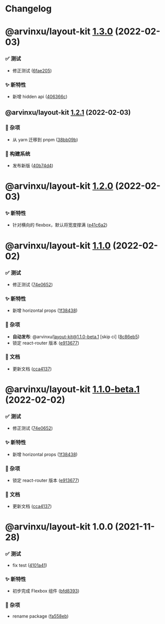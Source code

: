# Changelog

# @arvinxu/layout-kit [1.3.0](https://github.com/arvinxx/components/compare/@arvinxu/layout-kit@1.2.1...@arvinxu/layout-kit@1.3.0) (2022-02-03)


### ✅ 测试

* 修正测试 ([6fae205](https://github.com/arvinxx/components/commit/6fae205))


### ✨ 新特性

* 新增 hidden api ([406366c](https://github.com/arvinxx/components/commit/406366c))

## @arvinxu/layout-kit [1.2.1](https://github.com/arvinxx/components/compare/@arvinxu/layout-kit@1.2.0...@arvinxu/layout-kit@1.2.1) (2022-02-03)

### 🎫 杂项

- 从 yarn 迁移到 pnpm ([38bb09b](https://github.com/arvinxx/components/commit/38bb09b))

### 👷 构建系统

- 发布新版 ([40b74d4](https://github.com/arvinxx/components/commit/40b74d4))

# @arvinxu/layout-kit [1.2.0](https://github.com/arvinxx/components/compare/@arvinxu/layout-kit@1.1.0...@arvinxu/layout-kit@1.2.0) (2022-02-03)

### ✨ 新特性

- 针对横向的 flexbox，默认将宽度撑满 ([e41c6a2](https://github.com/arvinxx/components/commit/e41c6a2))

# @arvinxu/layout-kit [1.1.0](https://github.com/arvinxx/components/compare/@arvinxu/layout-kit@1.0.0...@arvinxu/layout-kit@1.1.0) (2022-02-02)

### ✅ 测试

- 修正测试 ([74e0652](https://github.com/arvinxx/components/commit/74e0652))

### ✨ 新特性

- 新增 horizontal props ([1f38438](https://github.com/arvinxx/components/commit/1f38438))

### 🎫 杂项

- **自动发布**: @arvinxu/layout-kit@1.1.0-beta.1 [skip ci] ([8c86eb5](https://github.com/arvinxx/components/commit/8c86eb5))
- 锁定 react-router 版本 ([e913677](https://github.com/arvinxx/components/commit/e913677))

### 📝 文档

- 更新文档 ([cca4137](https://github.com/arvinxx/components/commit/cca4137))

# @arvinxu/layout-kit [1.1.0-beta.1](https://github.com/arvinxx/components/compare/@arvinxu/layout-kit@1.0.0...@arvinxu/layout-kit@1.1.0-beta.1) (2022-02-02)

### ✅ 测试

- 修正测试 ([74e0652](https://github.com/arvinxx/components/commit/74e0652))

### ✨ 新特性

- 新增 horizontal props ([1f38438](https://github.com/arvinxx/components/commit/1f38438))

### 🎫 杂项

- 锁定 react-router 版本 ([e913677](https://github.com/arvinxx/components/commit/e913677))

### 📝 文档

- 更新文档 ([cca4137](https://github.com/arvinxx/components/commit/cca4137))

# @arvinxu/layout-kit 1.0.0 (2021-11-28)

### ✅ 测试

- fix test ([4101a41](https://github.com/arvinxx/components/commit/4101a41))

### ✨ 新特性

- 初步完成 Flexbox 组件 ([bfd8393](https://github.com/arvinxx/components/commit/bfd8393))

### 🎫 杂项

- rename package ([fa558eb](https://github.com/arvinxx/components/commit/fa558eb))

